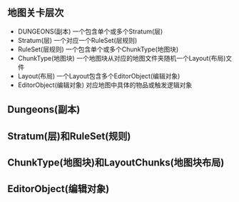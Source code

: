 ## 地图关卡层次

- DUNGEONS(副本)            一个包含单个或多个Stratum(层)
- Stratum(层)               一个对应一个RuleSet(层规则)
- RuleSet(层规则)           一个包含单个或多个ChunkType(地图块)
- ChunkType(地图块)         一个地图块从对应的地图文件夹随机一个Layout(布局)文件
- Layout(布局)              一个Layout包含多个EditorObject(编辑对象)
- EditorObject(编辑对象)    对应地图中具体的物品或触发逻辑对象

## Dungeons(副本)
## Stratum(层)和RuleSet(规则)
## ChunkType(地图块)和LayoutChunks(地图块布局)
## EditorObject(编辑对象)